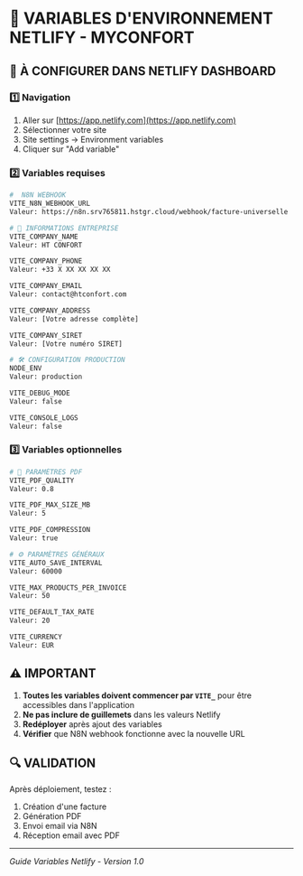# 🔐 VARIABLES D'ENVIRONNEMENT NETLIFY - MYCONFORT

## 📝 À CONFIGURER DANS NETLIFY DASHBOARD

### 1️⃣ Navigation
1. Aller sur [https://app.netlify.com](https://app.netlify.com)
2. Sélectionner votre site
3. Site settings → Environment variables
4. Cliquer sur "Add variable"

### 2️⃣ Variables requises

```bash
#  N8N WEBHOOK
VITE_N8N_WEBHOOK_URL
Valeur: https://n8n.srv765811.hstgr.cloud/webhook/facture-universelle

# 🏢 INFORMATIONS ENTREPRISE
VITE_COMPANY_NAME
Valeur: HT CONFORT

VITE_COMPANY_PHONE
Valeur: +33 X XX XX XX XX

VITE_COMPANY_EMAIL
Valeur: contact@htconfort.com

VITE_COMPANY_ADDRESS
Valeur: [Votre adresse complète]

VITE_COMPANY_SIRET
Valeur: [Votre numéro SIRET]

# 🛠️ CONFIGURATION PRODUCTION
NODE_ENV
Valeur: production

VITE_DEBUG_MODE
Valeur: false

VITE_CONSOLE_LOGS
Valeur: false
```

### 3️⃣ Variables optionnelles

```bash
# 📄 PARAMÈTRES PDF
VITE_PDF_QUALITY
Valeur: 0.8

VITE_PDF_MAX_SIZE_MB
Valeur: 5

VITE_PDF_COMPRESSION
Valeur: true

# ⚙️ PARAMÈTRES GÉNÉRAUX
VITE_AUTO_SAVE_INTERVAL
Valeur: 60000

VITE_MAX_PRODUCTS_PER_INVOICE
Valeur: 50

VITE_DEFAULT_TAX_RATE
Valeur: 20

VITE_CURRENCY
Valeur: EUR
```

## ⚠️ IMPORTANT

1. **Toutes les variables doivent commencer par `VITE_`** pour être accessibles dans l'application
2. **Ne pas inclure de guillemets** dans les valeurs Netlify
3. **Redéployer** après ajout des variables
4. **Vérifier** que N8N webhook fonctionne avec la nouvelle URL

## 🔍 VALIDATION

Après déploiement, testez :
1. Création d'une facture
2. Génération PDF
3. Envoi email via N8N
4. Réception email avec PDF

---
*Guide Variables Netlify - Version 1.0*
